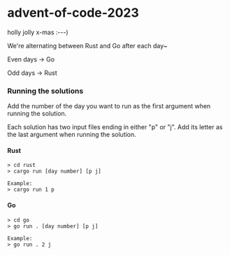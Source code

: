 # advent-of-code-2023

holly jolly x-mas :---)

We're alternating between Rust and Go after each day~

Even days -> Go

Odd days -> Rust

### Running the solutions

Add the number of the day you want to run as the first argument when running the solution.

Each solution has two input files ending in either "p" or "j". Add its letter as the last argument when running the solution.

#### Rust

```
> cd rust
> cargo run [day number] [p j]

Example:
> cargo run 1 p
```

#### Go

```
> cd go
> go run . [day number] [p j]

Example:
> go run . 2 j
```
